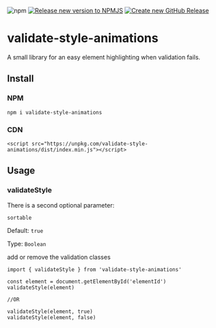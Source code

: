 ![npm](https://img.shields.io/npm/v/validate-style-animations)
[![Release new version to NPMJS](https://github.com/kylescudder/validate-style-animations/actions/workflows/publish.yml/badge.svg)](https://github.com/kylescudder/validate-style-animations/actions/workflows/publish.yml)
[![Create new GitHub Release](https://github.com/kylescudder/validate-style-animations/actions/workflows/github_release.yml/badge.svg)](https://github.com/kylescudder/validate-style-animations/actions/workflows/github_release.yml)

# validate-style-animations
A small library for an easy element highlighting when validation fails.

## Install
### NPM
`npm i validate-style-animations`
### CDN
`<script src="https://unpkg.com/validate-style-animations/dist/index.min.js"></script>`

## Usage
### validateStyle

There is a second optional parameter:

`sortable`

Default: `true`

Type: `Boolean`

add or remove the validation classes
```
import { validateStyle } from 'validate-style-animations'

const element = document.getElementById('elementId')
validateStyle(element)

//OR

validateStyle(element, true)
validateStyle(element, false)

```
